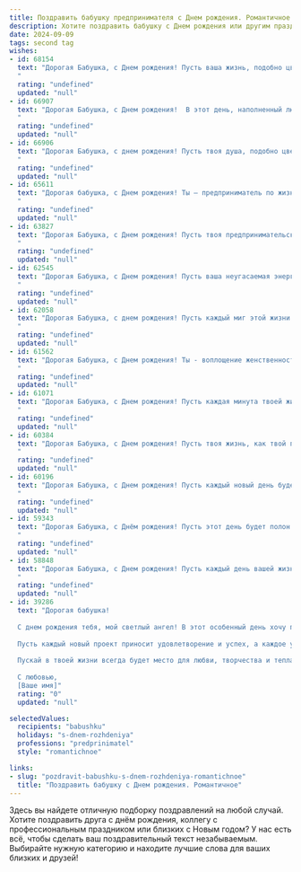 ```yaml
---
title: Поздравить бабушку предпринимателя c Днем рождения. Романтичное
description: Хотите поздравить бабушку c Днем рождения или другим праздником? Наш ИИ создаст незабываемое поздравление, а вы обязательно выделитесь среди других.  
date: 2024-09-09
tags: second tag
wishes:
- id: 68154
  text: "Дорогая Бабушка, с Днем рождения! Пусть ваша жизнь, подобно цветущему саду, будет наполнена яркими красками, ароматом счастья и сладкими плодами успеха. Вы – настоящая предпринимательница, ваша душа – источник вдохновения и энергии, который способен творить чудеса. Пусть каждый день будет наполнен любовью, радостью и светлыми мечтами!
  "
  rating: "undefined"
  updated: "null"
- id: 66907
  text: "Дорогая Бабушка, с Днем рождения!  В этот день, наполненный любовью и светом, твоя душа, как самоотверженная предпринимательница,  создает чудеса и дарит миру тепло. Желаю тебе невероятных успехов во всем, что ты делаешь, и  пусть  каждый день будет  наполнен счастьем и вдохновением!
  "
  rating: "undefined"
  updated: "null"
- id: 66906
  text: "Дорогая Бабушка, с днем рождения! Пусть твоя душа, подобно цветущему саду, будет наполнена красотой и ароматом любви. Твой неутомимый дух предпринимателя вдохновляет нас на новые свершения, а твоя мудрость – надежный компас в жизни. Желаем тебе  здоровья, счастья,  исполнения всех мечтаний и долгих счастливых лет.
  "
  rating: "undefined"
  updated: "null"
- id: 65611
  text: "Дорогая бабушка, с Днем рождения! Ты – предприниматель по жизни, твоё сердце всегда полнится любовью и заботой, как самый успешный бизнес. Желаю, чтобы твоё дело жизни – растить нас, приносило тебе бесконечное счастье и удовлетворение. Пусть твоя душа остаётся такой же молодой, а глаза светятся радостью!
  "
  rating: "undefined"
  updated: "null"
- id: 63827
  text: "Дорогая Бабушка, с Днем рождения! Пусть твоя предпринимательская жилка всегда будет полна вдохновения, а сердце –  радости от достижений. Пусть каждый день дарит тебе  яркие эмоции, как рассвет над морем, а любовь близких согревает тебя теплом летнего солнца.
  "
  rating: "undefined"
  updated: "null"
- id: 62545
  text: "Дорогая Бабушка, с Днем рождения! Пусть ваша неугасаемая энергия и предпринимательский талант по-прежнему вдохновляют нас. Вы - воплощение силы, мудрости и нежности. Желаю вам океана счастья, ярких красок жизни и бесконечного вдохновения!
  "
  rating: "undefined"
  updated: "null"
- id: 62058
  text: "Дорогая Бабушка, с днем рождения! Пусть каждый миг этой жизни будет озарен любовью, как солнечным лучом, а душа поет от счастья и новых побед! Пусть ваш предпринимательский талант продолжает вдохновлять, а сердце всегда остаётся юным и полным энергии!
  "
  rating: "undefined"
  updated: "null"
- id: 61562
  text: "Дорогая Бабушка, с Днем рождения! Ты - воплощение женственности, мудрости и неутомимого предпринимательского духа. Пусть твоя жизнь всегда будет наполнена радостью, любовью и вдохновением!  Пусть каждый день дарит тебе новые идеи и возможности, а твои мечты непременно осуществятся!
  "
  rating: "undefined"
  updated: "null"
- id: 61071
  text: "Дорогая Бабушка, с Днем рождения! Пусть каждая минута твоей жизни будет наполнена счастьем и любовью, как твоё предприимчивое сердце наполняет мир  красотой и теплом!  Ты - наш ангел-хранитель,  уверенность и вдохновение.  Пусть  твоя душа всегда будет  молодой и  полной  энергии!
  "
  rating: "undefined"
  updated: "null"
- id: 60384
  text: "Дорогая Бабушка, с Днем рождения! Пусть твоя жизнь, как твой предпринимательский путь, будет полна ярких идей, смелых начинаний  и бесконечного вдохновения. Желаю тебе крепкого здоровья, звонкого смеха и  моря радости!
  "
  rating: "undefined"
  updated: "null"
- id: 60196
  text: "Дорогая Бабушка, с Днем рождения! Пусть каждый новый день будет полон вдохновения, как первые шаги в Вашем предпринимательстве.  Ваша энергия и мудрость — настоящая магия, а любовь — самый ценный капитал. Желаю Вам океана счастья, крепкого здоровья и бесконечного потока радости!
  "
  rating: "undefined"
  updated: "null"
- id: 59343
  text: "Дорогая Бабушка, с Днём рождения! Пусть этот день будет полон любви, тепла и нежности, как самая красивая весна в твоей жизни. Ты – пример настоящего предпринимателя, вдохновляя всех вокруг своим талантом и энтузиазмом. Пусть каждый твой день будет ярким, как солнечный луч, а душа – светлой, как лунный свет.  Ты – наша любимая Бабушка, и мы бесконечно рады быть частью твоей чудесной истории!
  "
  rating: "undefined"
  updated: "null"
- id: 58848
  text: "Дорогая Бабушка, с Днем рождения! Пусть каждый день вашей жизни будет полон любви, радости и вдохновения, как яркие краски на палитре талантливого предпринимателя. Вы – настоящая королева своего дела, и ваша мудрость, сила и неутомимый энтузиазм вдохновляют всех вокруг. Желаю вам крепкого здоровья,  исполнения всех желаний и вечной молодости духа!
  "
  rating: "undefined"
  updated: "null"
- id: 39286
  text: "Дорогая бабушка!
  
  С днем рождения тебя, мой светлый ангел! В этот особенный день хочу пожелать тебе океан счастья и гармонии, чтобы каждый день дарил тебе вдохновение и радость. Ты — не только замечательная бабушка, но и талантливый предприниматель, чей дух и энергия вдохновляют всех вокруг.
  
  Пусть каждый новый проект приносит удовлетворение и успех, а каждое утро встречает тебя с улыбкой и новыми возможностями. Ты — как цветок, распускающийся на радость всем, кто тебя знает.
  
  Пускай в твоей жизни всегда будет место для любви, творчества и тепла. Желаю здоровья, улыбок и море приятных сюрпризов!
  
  С любовью,
  [Ваше имя]"
  rating: "0"
  updated: "null"

selectedValues:
  recipients: "babushku"
  holidays: "s-dnem-rozhdeniya"
  professions: "predprinimatel"
  style: "romantichnoe"

links:
- slug: "pozdravit-babushku-s-dnem-rozhdeniya-romantichnoe"
  title: "Поздравить бабушку c Днем рождения. Романтичное"
---
```


Здесь вы найдете отличную подборку поздравлений на любой случай. 
Хотите поздравить друга с днём рождения, коллегу с профессиональным праздником или близких с Новым годом? У нас есть всё, чтобы сделать ваш поздравительный текст незабываемым. Выбирайте нужную категорию и находите лучшие слова для ваших близких и друзей!
